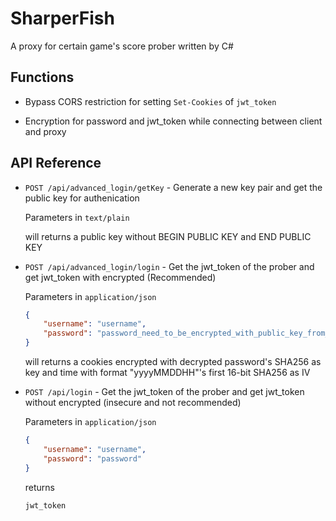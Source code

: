 # SharperFish

A proxy for certain game's score prober written by C#

## Functions

- Bypass CORS restriction for setting ``Set-Cookies`` of ``jwt_token``

- Encryption for password and jwt_token while connecting between client and proxy

## API Reference

- ``POST /api/advanced_login/getKey`` - Generate a new key pair and get the public key for authenication
  
  Parameters in ``text/plain``
  
  will returns a public key without BEGIN PUBLIC KEY and END PUBLIC KEY

- ``POST /api/advanced_login/login`` - Get the jwt_token of the prober and get jwt_token with encrypted (Recommended)
  
  Parameters in `application/json`
  
  ```json
  {
      "username": "username",
      "password": "password_need_to_be_encrypted_with_public_key_from_getKey"
  }
  ```
  
    will returns a cookies encrypted with decrypted password's SHA256 as key and time with format "yyyyMMDDHH"'s first 16-bit SHA256 as IV

- ``POST /api/login`` - Get the jwt_token of the prober and get jwt_token without encrypted (insecure and not recommended)
  
  Parameters in ``application/json``
  
  ```json
  {
      "username": "username",
      "password": "password"
  }
  ```
  
  returns
  
  ```
  jwt_token
  ```
